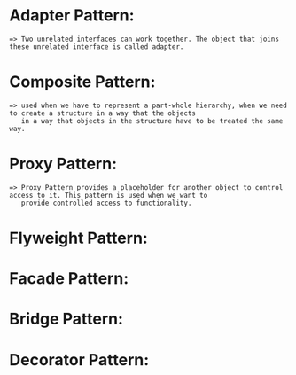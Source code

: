 # Adapter Pattern:
    => Two unrelated interfaces can work together. The object that joins these unrelated interface is called adapter.

# Composite Pattern:
    => used when we have to represent a part-whole hierarchy, when we need to create a structure in a way that the objects 
       in a way that objects in the structure have to be treated the same way.

# Proxy Pattern:
    => Proxy Pattern provides a placeholder for another object to control access to it. This pattern is used when we want to 
       provide controlled access to functionality.

# Flyweight Pattern:

# Facade Pattern:

# Bridge Pattern:

# Decorator Pattern:

    
